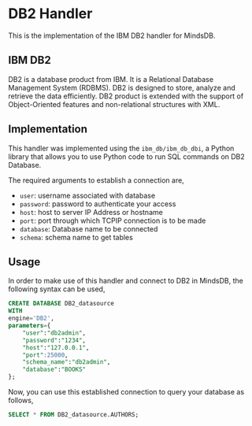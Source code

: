 # DB2 Handler

This is the implementation of the IBM DB2 handler for MindsDB.

## IBM DB2

DB2 is a database product from IBM. It is a Relational Database Management System (RDBMS). DB2 is designed to store, analyze and retrieve the data efficiently. DB2 product is extended with the support of Object-Oriented features and non-relational structures with XML.

## Implementation

This handler was implemented using the `ibm_db/ibm_db_dbi`, a Python library that allows you to use Python code to run SQL commands on DB2 Database.

The required arguments to establish a connection are,

- `user`: username associated with database
- `password`: password to authenticate your access
- `host`: host to server IP Address or hostname
- `port`: port through which TCPIP connection is to be made
- `database`: Database name to be connected
- `schema`: schema name to get tables

## Usage

In order to make use of this handler and connect to DB2 in MindsDB, the following syntax can be used,

```sql
CREATE DATABASE DB2_datasource
WITH
engine='DB2',
parameters={
    "user":"db2admin",
    "password":"1234",
    "host":"127.0.0.1",
    "port":25000,
    "schema_name":"db2admin",
    "database":"BOOKS"
};
```

Now, you can use this established connection to query your database as follows,

```sql
SELECT * FROM DB2_datasource.AUTHORS;
```
